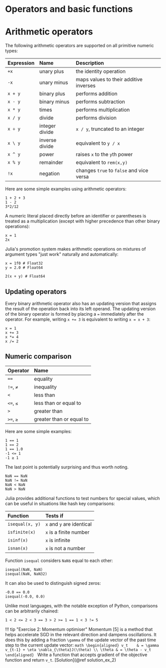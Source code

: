 # Operators and basic functions

# Arithmetic operators
The following arithmetic operators are supported on all primitive numeric types:

| Expression | Name           | Description                              |
| :--        | :--            | :--                                      |
| `+x`       | unary plus     | the identity operation                   |
| `-x`       | unary minus    | maps values to their additive inverses   |
| `x + y`    | binary plus    | performs addition                        |
| `x - y`    | binary minus   | performs subtraction                     |
| `x * y`    | times          | performs multiplication                  |
| `x / y`    | divide         | performs division                        |
| `x ÷ y`    | integer divide | `x / y`, truncated to an integer         |
| `x \ y`    | inverse divide | equivalent to `y / x`                    |
| `x ^ y`    | power          | raises `x` to the `y`th power            |
| `x % y`    | remainder      | equivalent to `rem(x,y)`                 |
| `!x`       | negation       | changes `true` to `false` and vice versa |

Here are some simple examples using arithmetic operators:

```@repl
1 + 2 + 3
1 - 2
3*2/12
```

A numeric literal placed directly before an identifier or parentheses is treated as a multiplication (except with higher precedence than other binary operations):

```@repl
x = 1
2x
```

Julia's promotion system makes arithmetic operations on mixtures of argument types "just work" naturally and automatically:

```@repl
x = 1f0 # Float32
y = 2.0 # Float64

2(x + y) # Float64
```

## Updating operators

Every binary arithmetic operator also has an updating version that assigns the result of the operation back into its left operand. The updating version of the binary operator is formed by placing a `=` immediately after the operator. For example, writing `x += 3` is equivalent to writing `x = x + 3`:

```@repl
x = 1
x += 3
x *= 4
x /= 2
```

## Numeric comparison

| Operator  | Name                     |
| :--       | :--                      |
| `==`      | equality                 |
| `!=`, `≠` | inequality               |
| `<`       | less than                |
| `<=`, `≤` | less than or equal to    |
| `>`       | greater than             |
| `>=`, `≥` | greater than or equal to |

Here are some simple examples:

```@repl
1 == 1
1 == 2
1 == 1.0
-1 <= 1
-1 ≥ 1
```

The last point is potentially surprising and thus worth noting.

```@repl
NaN == NaN
NaN != NaN
NaN < NaN
NaN > NaN
```

Julia provides additional functions to test numbers for special values, which can be useful in situations like hash key comparisons:

| Function        | Tests if                 |
| :--             | :--                      |
| `isequal(x, y)` | `x` and `y` are identical|
| `isfinite(x)`   | `x` is a finite number   |
| `isinf(x)`      | `x` is infinite          |
| `isnan(x)`      | `x` is not a number      |

Function `isequal` considers `NaN`s equal to each other:

```@repl
isequal(NaN, NaN)
isequal(NaN, NaN32)
```

It can also be used to distinguish signed zeros:

```@repl
-0.0 == 0.0
isequal(-0.0, 0.0)
```

Unlike most languages, with the notable exception of Python, comparisons can be arbitrarily chained:

```@repl
1 < 2 <= 2 < 3 == 3 > 2 >= 1 == 1 < 3 != 5
```




!!! tip "Exercise 2: Momentum optimiser"
    Momentum [5] is a method that helps accelerate SGD in the relevant direction and dampens oscillations.
    It does this by adding a fraction ``\gamma`` of the update vector of the past time step to the current update vector:
    ```math
    \begin{aligned}
        v_t    & = \gamma v_{t-1} + \eta \nabla_{\theta}J(\theta) \\
        \theta & = \theta - v_t
    \end{aligned}
    ```
    Write a function that accepts gradient of the objective function and return `v_t`.
    [Solution](@ref solution_ex_2)
